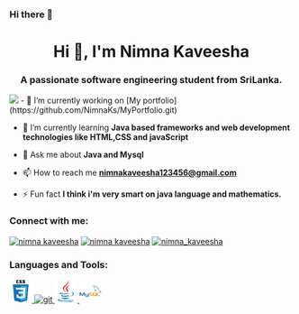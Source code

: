### Hi there 👋

<h1 align="center">Hi 👋, I'm Nimna Kaveesha</h1>
<h3 align="center">A passionate software engineering student from SriLanka.</h3>
<img src ="https://images.app.goo.gl/3EepahtseTfTsR9EA">
- 🔭 I’m currently working on [My portfolio](https://github.com/NimnaKs/MyPortfolio.git)

- 🌱 I’m currently learning **Java based frameworks and web development technologies like HTML,CSS and javaScript**

- 💬 Ask me about **Java and Mysql**

- 📫 How to reach me **nimnakaveesha123456@gmail.com**

- ⚡ Fun fact **I think i'm very smart on java language and mathematics.**

<h3 align="left">Connect with me:</h3>
<p align="left">
<a href="https://linkedin.com/in/nimna kaveesha" target="blank"><img align="center" src="https://raw.githubusercontent.com/rahuldkjain/github-profile-readme-generator/master/src/images/icons/Social/linked-in-alt.svg" alt="nimna kaveesha" height="30" width="40" /></a>
<a href="https://fb.com/nimna kaveesha" target="blank"><img align="center" src="https://raw.githubusercontent.com/rahuldkjain/github-profile-readme-generator/master/src/images/icons/Social/facebook.svg" alt="nimna kaveesha" height="30" width="40" /></a>
<a href="https://instagram.com/nimna_kaveesha" target="blank"><img align="center" src="https://raw.githubusercontent.com/rahuldkjain/github-profile-readme-generator/master/src/images/icons/Social/instagram.svg" alt="nimna_kaveesha" height="30" width="40" /></a>
</p>

<h3 align="left">Languages and Tools:</h3>
<p align="left"> <a href="https://www.w3schools.com/css/" target="_blank" rel="noreferrer"> <img src="https://raw.githubusercontent.com/devicons/devicon/master/icons/css3/css3-original-wordmark.svg" alt="css3" width="40" height="40"/> </a> <a href="https://git-scm.com/" target="_blank" rel="noreferrer"> <img src="https://www.vectorlogo.zone/logos/git-scm/git-scm-icon.svg" alt="git" width="40" height="40"/> </a> <a href="https://www.java.com" target="_blank" rel="noreferrer"> <img src="https://raw.githubusercontent.com/devicons/devicon/master/icons/java/java-original.svg" alt="java" width="40" height="40"/> </a> <a href="https://www.mysql.com/" target="_blank" rel="noreferrer"> <img src="https://raw.githubusercontent.com/devicons/devicon/master/icons/mysql/mysql-original-wordmark.svg" alt="mysql" width="40" height="40"/> </a> </p>
